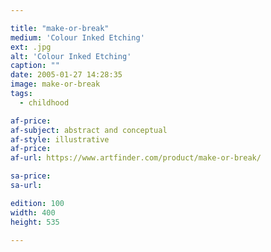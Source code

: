 ```yaml
---

title: "make-or-break"
medium: 'Colour Inked Etching'
ext: .jpg
alt: 'Colour Inked Etching'
caption: ""
date: 2005-01-27 14:28:35
image: make-or-break
tags:
  - childhood

af-price:
af-subject: abstract and conceptual
af-style: illustrative
af-price:
af-url: https://www.artfinder.com/product/make-or-break/

sa-price:
sa-url:

edition: 100
width: 400
height: 535

---
```

